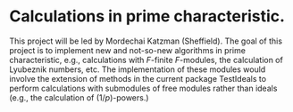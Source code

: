# Calculations in prime characteristic.
This project will be led by Mordechai Katzman (Sheffield). The goal of this project is to implement new and not-so-new algorithms in prime characteristic, e.g., calculations with $F$-finite $F$-modules, the calculation of Lyubeznik numbers, etc. The implementation of these modules would involve the extension of methods in the current package TestIdeals to perform calculations with submodules of free modules rather than ideals (e.g., the calculation of $(1/p)$-powers.)
